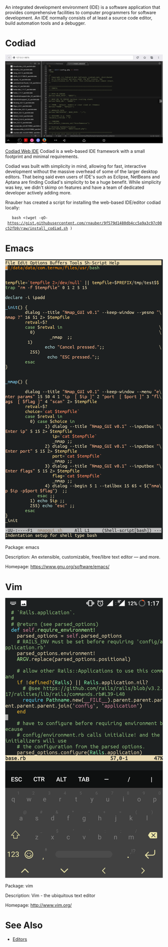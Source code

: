 An integrated development environment (IDE) is a software application
that provides comprehensive facilities to computer programmers for
software development. An IDE normally consists of at least a source code
editor, build automation tools and a debugger.

# Codiad

![](images/Codiad.jpg)

[Codiad Web IDE](https://github.com/Codiad/Codiad) Codiad is a web-based
IDE framework with a small footprint and minimal requirements.

Codiad was built with simplicity in mind, allowing for fast, interactive
development without the massive overhead of some of the larger desktop
editors. That being said even users of IDE's such as Eclipse, NetBeans
and Aptana are finding Codiad's simplicity to be a huge benefit. While
simplicity was key, we didn't skimp on features and have a team of
dedicated developer actively adding more.

Rnauber has created a script for installing the web-based IDE/editor
codiad locally:

`   bash <(wget -qO- `[`https://gist.githubusercontent.com/rnauber/9f579d1480db4cc5a9a3c97c00c52fb9/raw/install_codiad.sh`](https://gist.githubusercontent.com/rnauber/9f579d1480db4cc5a9a3c97c00c52fb9/raw/install_codiad.sh)` )`

# Emacs

![](images/Emacs.png)

Package: emacs

Description: An extensible, customizable, free/libre text editor — and
more.

Homepage: <https://www.gnu.org/software/emacs/>

# Vim

![](images/Vim.png)

Package: vim

Description: Vim - the ubiquitous text editor

Homepage: <http://www.vim.org/>

# See Also

- [Editors](Editors)